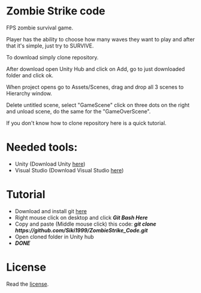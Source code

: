 # Zombie Strike code

FPS zombie survival game.

Player has the ability to choose how many waves they want to play and after that it's simple, just try to SURVIVE.

To download simply clone repository.

After download open Unity Hub and click on Add, go to just downloaded folder and click ok.

When project opens go to Assets/Scenes, drag and drop all 3 scenes to Hierarchy window.

Delete untitled scene, select "GameScene" click on three dots on the right and unload scene, do the same for the "GameOverScene".

If you don't know how to clone repository here is a quick tutorial.

# Needed tools:
- Unity (Download Unity [here](https://unity3d.com/get-unity/download))
- Visual Studio (Download Visual Studio [here](https://visualstudio.microsoft.com/downloads/))

# Tutorial
- Download and install git [here](https://git-scm.com/downloads)
- Right mouse click on desktop and click ***Git Bash Here***
- Copy and paste (Middle mouse click) this code: ***git clone ht<span>tps:</span>//github.com/Siki1999/ZombieStrike_Code.git***
- Open cloned folder in Unity hub
- ***DONE***

# License
Read the [license](https://github.com/Siki1999/ZombieStrike_Code/blob/main/LICENSE).
